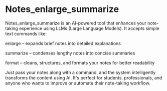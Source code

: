 # Notes_enlarge_summarize

Notes_enlarge_summarize is an AI-powered tool that enhances your note-taking experience using LLMs (Large Language Models). It accepts simple text commands like:

enlarge – expands brief notes into detailed explanations

summarize – condenses lengthy notes into concise summaries

format – cleans, structures, and formats your notes for better readability

Just pass your notes along with a command, and the system intelligently transforms the content using AI. It's perfect for students, professionals, and anyone who wants to improve or automate their note-taking workflow.
